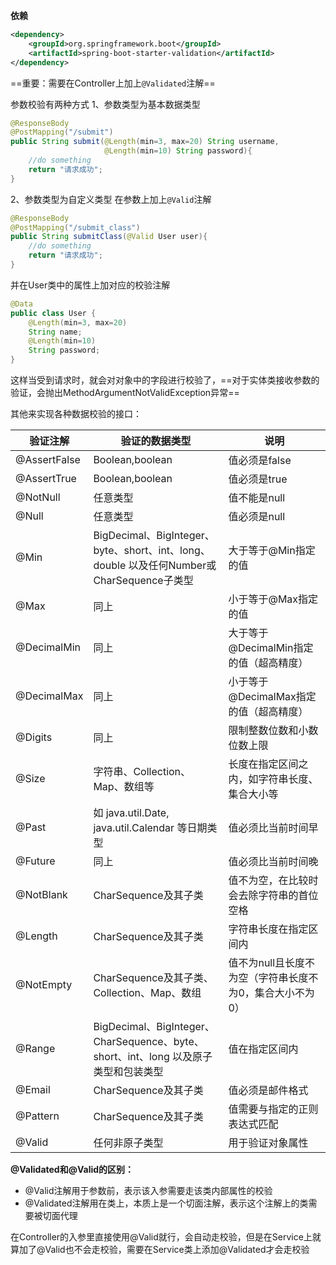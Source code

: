 **依赖**
```xml
<dependency>  
    <groupId>org.springframework.boot</groupId>  
    <artifactId>spring-boot-starter-validation</artifactId>  
</dependency>
```

==重要：需要在Controller上加上`@Validated`注解==

参数校验有两种方式
1、参数类型为基本数据类型
```java
@ResponseBody  
@PostMapping("/submit")  
public String submit(@Length(min=3, max=20) String username,  
                     @Length(min=10) String password){  
    //do something  
    return "请求成功";  
}
```

2、参数类型为自定义类型
在参数上加上`@Valid`注解
```java
@ResponseBody  
@PostMapping("/submit_class")  
public String submitClass(@Valid User user){  
    //do something  
    return "请求成功";  
}
```

并在User类中的属性上加对应的校验注解
```java
@Data  
public class User {  
    @Length(min=3, max=20)  
    String name;  
    @Length(min=10)  
    String password;  
}
```

这样当受到请求时，就会对对象中的字段进行校验了，==对于实体类接收参数的验证，会抛出MethodArgumentNotValidException异常==


其他来实现各种数据校验的接口：

| 验证注解         | 验证的数据类型                                                                     | 说明                              |
| ------------ | --------------------------------------------------------------------------- | ------------------------------- |
| @AssertFalse | Boolean,boolean                                                             | 值必须是false                       |
| @AssertTrue  | Boolean,boolean                                                             | 值必须是true                        |
| @NotNull     | 任意类型                                                                        | 值不能是null                        |
| @Null        | 任意类型                                                                        | 值必须是null                        |
| @Min         | BigDecimal、BigInteger、byte、short、int、long、double 以及任何Number或CharSequence子类型 | 大于等于@Min指定的值                    |
| @Max         | 同上                                                                          | 小于等于@Max指定的值                    |
| @DecimalMin  | 同上                                                                          | 大于等于@DecimalMin指定的值（超高精度）       |
| @DecimalMax  | 同上                                                                          | 小于等于@DecimalMax指定的值（超高精度）       |
| @Digits      | 同上                                                                          | 限制整数位数和小数位数上限                   |
| @Size        | 字符串、Collection、Map、数组等                                                      | 长度在指定区间之内，如字符串长度、集合大小等          |
| @Past        | 如 java.util.Date, java.util.Calendar 等日期类型                                  | 值必须比当前时间早                       |
| @Future      | 同上                                                                          | 值必须比当前时间晚                       |
| @NotBlank    | CharSequence及其子类                                                            | 值不为空，在比较时会去除字符串的首位空格            |
| @Length      | CharSequence及其子类                                                            | 字符串长度在指定区间内                     |
| @NotEmpty    | CharSequence及其子类、Collection、Map、数组                                          | 值不为null且长度不为空（字符串长度不为0，集合大小不为0） |
| @Range       | BigDecimal、BigInteger、CharSequence、byte、short、int、long 以及原子类型和包装类型          | 值在指定区间内                         |
| @Email       | CharSequence及其子类                                                            | 值必须是邮件格式                        |
| @Pattern     | CharSequence及其子类                                                            | 值需要与指定的正则表达式匹配                  |
| @Valid       | 任何非原子类型                                                                     | 用于验证对象属性                        |

**@Validated和@Valid的区别：**
   - @Valid注解用于参数前，表示该入参需要走该类内部属性的校验      
   - @Validated注解用在类上，本质上是一个切面注解，表示这个注解上的类需要被切面代理    

在Controller的入参里直接使用@Valid就行，会自动走校验，但是在Service上就算加了@Valid也不会走校验，需要在Service类上添加@Validated才会走校验
